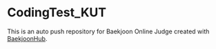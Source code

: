 # CodingTest_KUT
This is an auto push repository for Baekjoon Online Judge created with [BaekjoonHub](https://github.com/BaekjoonHub/BaekjoonHub).
